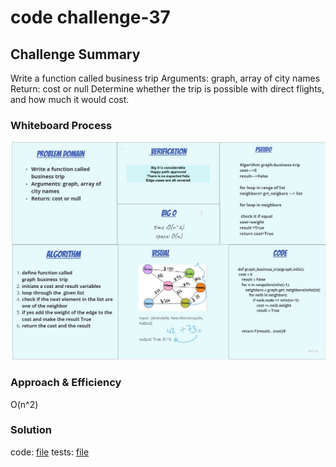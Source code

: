 # code challenge-37

## Challenge Summary

Write a function called business trip
Arguments: graph, array of city names
Return: cost or null
Determine whether the trip is possible with direct flights, and how much it would cost.

### Whiteboard Process

![whiteboarding](assets/whiteboarding_Basel.jpg)

### Approach & Efficiency

O(n^2)

### Solution

code: [file](graph_business_trip/business_trip.py)
tests: [file](tests/test_graph_business_trip.py)